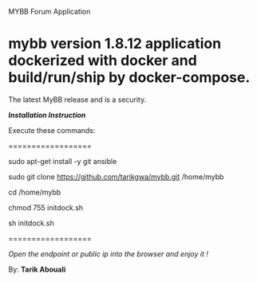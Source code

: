 MYBB Forum Application

# mybb version 1.8.12 application dockerized with docker and build/run/ship by docker-compose.
The latest MyBB release and is a security.

*****Installation Instruction*****

Execute these commands:

==================

sudo apt-get install -y git ansible

sudo git clone https://github.com/tarikgwa/mybb.git /home/mybb

cd /home/mybb

chmod 755 initdock.sh

sh initdock.sh

==================

*Open the endpoint or public ip into the browser and enjoy it !*

By:
**Tarik Abouali**
